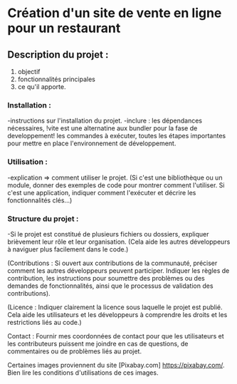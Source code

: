 # Création d'un site de vente en ligne pour un restaurant

## Description du projet :

1. objectif
1. fonctionnalités principales
1. ce qu'il apporte.

### Installation :

-instructions sur l'installation du projet.
-inclure :
  les dépendances nécessaires, !vite est une alternatine aux bundler pour la fase de developpement!
  les commandes à exécuter,
  toutes les étapes importantes pour mettre en place l'environnement de développement.

### Utilisation :

-explication => comment utiliser le projet. 
(Si c'est une bibliothèque ou un module, donner des exemples de code pour montrer comment l'utiliser.
Si c'est une application, indiquer comment l'exécuter et décrire les fonctionnalités clés...)

### Structure du projet : 

-Si le projet est constitué de plusieurs fichiers ou dossiers, expliquer brièvement leur rôle et leur organisation.
(Cela aide les autres développeurs à naviguer plus facilement dans le code.)

(Contributions : Si ouvert aux contributions de la communauté, préciser comment les autres développeurs peuvent participer.
Indiquer les règles de contribution, les instructions pour soumettre des problèmes ou des demandes de fonctionnalités,
ainsi que le processus de validation des contributions).

(Licence : Indiquer clairement la licence sous laquelle le projet est publié.
Cela aide les utilisateurs et les développeurs à comprendre les droits et les restrictions liés au code.)

Contact : Fournir mes coordonnées de contact pour que les utilisateurs et les contributeurs puissent me joindre en cas de questions, de commentaires ou de problèmes liés au projet.

Certaines images proviennent du site [Pixabay.com] https://pixabay.com/. Bien lire les conditions d'utilisations de ces images.
